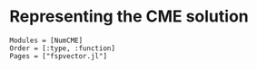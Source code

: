 # Representing the CME solution

```@autodocs
Modules = [NumCME]
Order = [:type, :function]
Pages = ["fspvector.jl"]
```